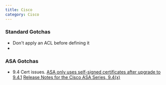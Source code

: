 ```yaml
---
title: Cisco
category: Cisco
---
```


### Standard Gotchas

*	Don't apply an ACL before defining it
*	

### ASA Gotchas

*	9.4 Cert issues. [ASA only uses self-signed certificates after upgrade to 9.4.1](https://supportforums.cisco.com/discussion/12477336/asa-only-uses-self-signed-certificates-after-upgrade-941) [Release Notes for the Cisco ASA Series, 9.4(x)](http://www.cisco.com/c/en/us/td/docs/security/asa/asa94/release/notes/asarn94.html#51000)
